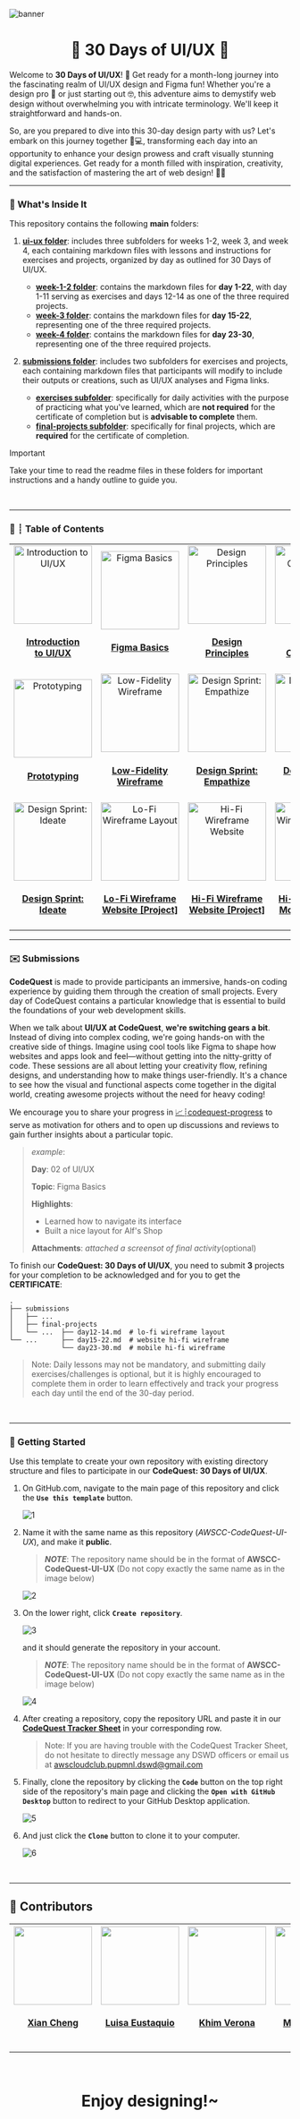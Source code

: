 ![banner](assets/table/codequest-ui-ux-banner.png)


<h1 align="center">🚀 30 Days of UI/UX 🚀</h1>

Welcome to **30 Days of UI/UX**! 🚀 Get ready for a month-long journey into the fascinating realm of UI/UX design and Figma fun! Whether you're a design pro 🎨 or just starting out 🤓, this adventure aims to demystify web design without overwhelming you with intricate terminology. We'll keep it straightforward and hands-on.

So, are you prepared to dive into this 30-day design party with us? Let's embark on this journey together 🌈💻, transforming each day into an opportunity to enhance your design prowess and craft visually stunning digital experiences. Get ready for a month filled with inspiration, creativity, and the satisfaction of mastering the art of web design! 🚀✨

---

### 👀 What's Inside It

This repository contains the following **main** folders:

1. [**ui-ux folder**](ui-ux/README.md): includes three subfolders for weeks 1-2, week 3, and week 4, each containing markdown files with lessons and instructions for exercises and projects, organized by day as outlined for 30 Days of UI/UX.
    - [**week-1-2 folder**](ux/week-1-2/README.md): contains the markdown files for **day 1-22**, with day 1-11 serving as exercises and days 12-14 as one of the three required projects. 
    - [**week-3 folder**](ui-ux/week-3/README.md): contains the markdown files for **day 15-22**, representing one of the three required projects. 
    - [**week-4 folder**](ui-ux/week-4/README.md): contains the markdown files for **day 23-30**, representing one of the three required projects. 

2. [**submissions folder**](submissions/README.md): includes two subfolders for exercises and projects, each containing markdown files that participants will modify to include their outputs or creations, such as UI/UX analyses and Figma links. 
    - [**exercises subfolder**](submissions/exercises): specifically for daily activities with the purpose of practicing what you've learned, which are **not required** for the certificate of completion but is **advisable to complete** them.
    - [**final-projects subfolder**](submissions/final-projects/): specifically for final projects, which are **required** for the certificate of completion. 

> [!IMPORTANT]
> Take your time to read the readme files in these folders for important instructions and a handy outline to guide you.

<br>

---

### 📅 ┊ Table of Contents  

| | | | | |
| - | - | - | - | - |
|<div align='center'><a href='ui-ux/week-1-2/day01.md'><img src='assets/table/1.png' alt='Introduction to UI/UX' width='140px'/></a><h4 align='center'><a href='ui-ux/week-1-2/day01.md'>Introduction <br>to UI/UX</a></h4></div> |<div align='center'><a href='ui-ux/week-1-2/day02.md'><img src='assets/table/2.png' alt='Figma Basics' width='140px'/></a><h4 align='center'><a href='ui-ux/week-1-2/day02.md'>Figma Basics</a></h4></div> |<div align='center'><a href='ui-ux/week-1-2/day03.md'><img src='assets/table/3.png' alt='Design Principles' width='140px'/></a><h4 align='center'><a href='ui-ux/week-1-2/day03.md'>Design <br>Principles</a></h4></div> |<div align='center'><a href='ui-ux/week-1-2/day04.md'><img src='assets/table/4.png' alt='Design Components' width='140px'/></a><h4 align='center'><a href='ui-ux/week-1-2/day04.md'>Design <br>Components</a></h4></div> |<div align='center'><a href='ui-ux/week-1-2/day05.md'><img src='assets/table/5.png' alt='Figma Advance' width='140px'/></a><h4 align='center'><a href='ui-ux/week-1-2/day05.md'>Figma Advance</a></h4></div> 
|<div align='center'><a href='ui-ux/week-1-2/day06.md'><img src='assets/table/6.png' alt='Prototyping' width='140px'/></a><h4 align='center'><a href='ui-ux/week-1-2/day06.md'>Prototyping</a></h4></div> |<div align='center'><a href='ui-ux/week-1-2/day07.md'><img src='assets/table/7.png' alt='Low-Fidelity Wireframe' width='140px'/></a><h4 align='center'><a href='ui-ux/week-1-2/day07.md'>Low-Fidelity <br>Wireframe</a></h4></div> |<div align='center'><a href='ui-ux/week-1-2/day08.md'><img src='assets/table/8.png' alt='Design Sprint: Empathize' width='140px'/></a><h4 align='center'><a href='ui-ux/week-1-2/day08.md'>Design Sprint: <br>Empathize</a></h4></div> |<div align='center'><a href='ui-ux/week-1-2/day09.md'><img src='assets/table/9.png' alt='Design Sprint: Define' width='140px'/></a><h4 align='center'><a href='ui-ux/week-1-2/day09.md'>Design Sprint:<br> Define</a></h4></div> |<div align='center'><a href='ui-ux/week-1-2/day10.md'><img src='assets/table/10.png' alt='Competitor Analysis' width='140px'/></a><h4 align='center'><a href='ui-ux/week-1-2/day10.md'>Competitor Analysis</a></h4></div> |
|<div align='center'><a href='ui-ux/week-1-2/day11.md'><img src='assets/table/11.png' alt='Design Sprint: Ideate' width='140px'/></a><h4 align='center'><a href='ui-ux/week-1-2/day11.md'>Design Sprint:<br>Ideate</a></h4></div> |<div align='center'><a href='ui-ux/week-1-2/day12-14.md'><img src='assets/table/12.png' alt='Lo-Fi Wireframe Layout' width='140px'/></a><h4 align='center'><a href='ui-ux/week-1-2/day12-14.md'>Lo-Fi Wireframe <br>Website [Project]</a></h4></div> |<div align='center'><a href='ui-ux/week-3/README.md'><img src='assets/table/13.png' alt='Hi-Fi Wireframe Website' width='140px'/></a><h4 align='center'><a href='ui-ux/week-3/README.md'>Hi-Fi Wireframe <br>Website [Project]</a></h4></div> |<div align='center'><a href='ui-ux/week-4/README.md'><img src='assets/table/14.png' alt='Hi-Fi Wireframe Mobile' width='140px'/></a><h4 align='center'><a href='ui-ux/week-4/README.md'>Hi-Fi Wireframe <br>Mobile [Project]</a></h4></div> |

---

### ✉️ Submissions

**CodeQuest** is made to provide participants an immersive, hands-on coding experience by guiding them through the creation of small projects. Every day of CodeQuest contains a particular knowledge that is essential to build the foundations of your web development skills.

When we talk about **UI/UX at CodeQuest**, **we're switching gears a bit**. Instead of diving into complex coding, we're going hands-on with the creative side of things. Imagine using cool tools like Figma to shape how websites and apps look and feel—without getting into the nitty-gritty of code. These sessions are all about letting your creativity flow, refining designs, and understanding how to make things user-friendly. It's a chance to see how the visual and functional aspects come together in the digital world, creating awesome projects without the need for heavy coding!

We encourage you to share your progress in [📈┊codequest-progress](https://discord.com/channels/1106592546815225878/1175409781540925521) to serve as motivation for others and to open up discussions and reviews to gain further insights about a particular topic.

>*example*:
>
>**Day**: 02 of UI/UX
>
>**Topic**: Figma Basics
>
>**Highlights**:
>- Learned how to navigate its interface
>- Built a nice layout for Alf's Shop
> 
>**Attachments**: _attached a screensot of final activity_(optional)

To finish our **CodeQuest: 30 Days of UI/UX**, you need to submit **3** projects for your completion to be acknowledged and for you to get the **CERTIFICATE**:

    .
    ├── submissions
    │   ├── ...
    │   ├── final-projects  
    │   └── ...  ├── day12-14.md  # lo-fi wireframe layout
    └── ...      ├── day15-22.md  # website hi-fi wireframe
                 └── day23-30.md  # mobile hi-fi wireframe

> Note: Daily lessons may not be mandatory, and submitting daily exercises/challenges is optional, but it is highly encouraged to complete them in order to learn effectively and track your progress each day until the end of the 30-day period.

<br>

---

### 💫 Getting Started

Use this template to create your own repository with existing directory structure and files to participate in our **CodeQuest: 30 Days of UI/UX**.

1. On GitHub.com, navigate to the main page of this repository and click the **`Use this template`** button.

    ![1](assets/table/get-started-1.png)

2. Name it with the same name as this repository (*AWSCC-CodeQuest-UI-UX*), and make it **public**.
   > ***NOTE***: The repository name should be in the format of **AWSCC-CodeQuest-UI-UX** (Do not copy exactly the same name as in the image below) 

   ![2](assets/table/get-started-2.png)

3. On the lower right, click **`Create repository`**.

    ![3](assets/table/get-started-3.png)

   and it should generate the repository in your account.

   > ***NOTE***: The repository name should be in the format of **AWSCC-CodeQuest-UI-UX** (Do not copy exactly the same name as in the image below) 

    ![4](assets/table/get-started-4.png)

4. After creating a repository, copy the repository URL and paste it in our **[CodeQuest Tracker Sheet](https://docs.google.com/spreadsheets/d/1OsXL63ei1HblY7-gXD8uMbSoWdZJlD02mTbrjvcSsNo/edit#gid=0)** in your corresponding row.

    > Note: If you are having trouble with the CodeQuest Tracker Sheet, do not hesitate to directly message any DSWD officers or email us at awscloudclub.pupmnl.dswd@gmail.com

5. Finally, clone the repository by clicking the **`Code`** button on the top right side of the repository's main page and clicking the **`Open with GitHub Desktop`** button to redirect to your GitHub Desktop application.

    ![5](assets/table/get-started-5.png)

6. And just click the **`Clone`** button to clone it to your computer.

    ![6](assets/table/get-started-6.png)

<br>

---
## 🌟 Contributors

<!-- ALL-CONTRIBUTORS-LIST:START - Do not remove or modify this section -->
| <a href='https://github.com/xialuna'><img src='assets/contributors/xia.png' width='140px;'/><h4 align='center'><a href='https://github.com/xialuna'>Xian Cheng</a></h4> | <a href='https://github.com/xmuwisa'><img src='assets/contributors/iza.png' width='140px;'/><h4 align='center'><a href='https://github.com/xmuwisa'>Luisa Eustaquio</a></h4> | <a href='https://github.com/akhimverona'><img src='assets/contributors/khim.png' width='140px;'/><h4 align='center'><a href='https://github.com/akhimverona'>Khim Verona</a></h4> | <a href='https://github.com/eimikiii'><img src='assets/contributors/miky.png' width='140px;'/><h4 align='center'><a href='https://github.com/eimikiii'>Mikyla Angala</a></h4> |
| :---: | :---: | :---: | :---: |
<!-- ALL-CONTRIBUTORS-LIST:END -->

---
<br>

<h1 align='center'>Enjoy designing!~</h1>
